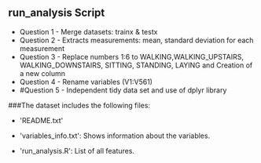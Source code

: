 
## run_analysis Script

* Question 1 - Merge datasets: trainx & testx
* Question 2 - Extracts measurements: mean, standard deviation for each measurement
* Question 3 - Replace numbers 1:6 to WALKING,WALKING_UPSTAIRS, WALKING_DOWNSTAIRS, SITTING, STANDING, LAYING and Creation of a new column
* Question 4 - Rename variables (V1:V561)
* #Question 5 - Independent tidy data set and use of dplyr library


###The dataset includes the following files:

* 'README.txt'

* 'variables_info.txt': Shows information about the variables.

* 'run_analysis.R': List of all features.




